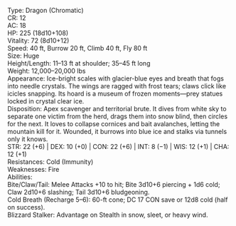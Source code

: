 Type: Dragon (Chromatic)  
CR: 12  
AC: 18  
HP: 225 (18d10+108)  
Vitality: 72 (8d10+12)  
Speed: 40 ft, Burrow 20 ft, Climb 40 ft, Fly 80 ft  
Size: Huge  
Height/Length: 11–13 ft at shoulder; 35–45 ft long  
Weight: 12,000–20,000 lbs  
Appearance: Ice-bright scales with glacier-blue eyes and breath that fogs into needle crystals. The wings are ragged with frost tears; claws click like icicles snapping. Its hoard is a museum of frozen moments—prey statues locked in crystal clear ice.  
Disposition: Apex scavenger and territorial brute. It dives from white sky to separate one victim from the herd, drags them into snow blind, then circles for the next. It loves to collapse cornices and bait avalanches, letting the mountain kill for it. Wounded, it burrows into blue ice and stalks via tunnels only it knows.  
STR: 22 (+6) | DEX: 10 (+0) | CON: 22 (+6) | INT: 8 (−1) | WIS: 12 (+1) | CHA: 12 (+1)  
Resistances: Cold (Immunity)  
Weaknesses: Fire  
Abilities:  
Bite/Claw/Tail: Melee Attacks +10 to hit; Bite 3d10+6 piercing + 1d6 cold; Claw 2d10+6 slashing; Tail 3d10+6 bludgeoning.  
Cold Breath (Recharge 5–6): 60-ft cone; DC 17 CON save or 12d8 cold (half on success).  
Blizzard Stalker: Advantage on Stealth in snow, sleet, or heavy wind.